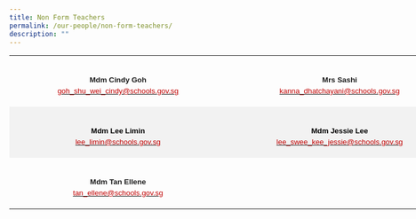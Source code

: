 ```yaml
---
title: Non Form Teachers
permalink: /our-people/non-form-teachers/
description: ""
---
```

<table style="width:598.45pt;border-collapse:collapse;mso-yfti-tbllook:1184;
 mso-padding-alt:0in 0in 0in 0in" width="798" cellpadding="0" cellspacing="0" border="0" class="MsoNormalTable"><tbody><tr style="mso-yfti-irow:0;mso-yfti-firstrow:yes;height:69.15pt"><td style="width:293.15pt;padding:0in 5.4pt 0in 5.4pt;height:69.15pt" width="391"><p style="margin-bottom:0in;text-align:center;
  line-height:150%" align="center" class="MsoNormal"><b><span style="font-size:10.0pt;line-height:150%;
  font-family:&quot;Arial&quot;,sans-serif;mso-fareast-font-family:&quot;Times New Roman&quot;">Mdm Cindy Goh<br></span></b><span style="font-size:10.0pt;line-height:150%;font-family:&quot;Arial&quot;,sans-serif;
  mso-fareast-font-family:&quot;Times New Roman&quot;;color:#C00000"><a href="mailto:goh_shu_wei_cindy@schools.gov.sg"><span style="color:#C00000">goh_shu_wei_cindy@schools.gov.sg</span></a></span><b><span style="font-size:10.0pt;line-height:150%;font-family:&quot;Arial&quot;,sans-serif;
  mso-fareast-font-family:&quot;Times New Roman&quot;;color:red"></span></b></p></td><td style="width:305.3pt;padding:0in 5.4pt 0in 5.4pt;height:69.15pt" width="407"><p style="margin-bottom:0in;text-align:center;
  line-height:150%" align="center" class="MsoNormal"><b><span style="font-size:10.0pt;line-height:150%;
  font-family:&quot;Arial&quot;,sans-serif;mso-fareast-font-family:&quot;Times New Roman&quot;">Mrs Sashi<br></span></b><span style="font-size:10.0pt;line-height:150%;font-family:&quot;Arial&quot;,sans-serif;
  mso-fareast-font-family:&quot;Times New Roman&quot;;color:#C00000"><a href="mailto:kanna_dhatchayani@schools.gov.sg"><span style="color:#C00000">kanna_dhatchayani@schools.gov.sg</span></a><b></b></span></p></td></tr><tr style="mso-yfti-irow:1;height:69.15pt"><td style="width:293.15pt;background:#F2F2F2;padding:0in 5.4pt 0in 5.4pt;
  height:69.15pt" width="391"><p style="margin-bottom:0in;text-align:center;
  line-height:150%" align="center" class="MsoNormal"><b><span style="font-size:10.0pt;line-height:150%;
  font-family:&quot;Arial&quot;,sans-serif;mso-fareast-font-family:&quot;Times New Roman&quot;;
  color:black;mso-color-alt:windowtext">Mdm Lee Limin<br></span></b><span style="font-size:10.0pt;line-height:150%;font-family:&quot;Arial&quot;,sans-serif;
  mso-fareast-font-family:&quot;Times New Roman&quot;;color:#C00000"><a href="mailto:lee_limin@schools.gov.sg"><span style="color:#C00000">lee_limin@schools.gov.sg</span></a><b></b></span></p></td><td style="width:305.3pt;background:#F2F2F2;padding:0in 5.4pt 0in 5.4pt;
  height:69.15pt" width="407"><p style="margin-bottom:0in;text-align:center;
  line-height:150%" align="center" class="MsoNormal"><b><span style="font-size:10.0pt;line-height:150%;
  font-family:&quot;Arial&quot;,sans-serif;mso-fareast-font-family:&quot;Times New Roman&quot;;
  color:black;mso-color-alt:windowtext">Mdm Jessie Lee<br></span></b><span style="font-size:10.0pt;line-height:150%;font-family:&quot;Arial&quot;,sans-serif;
  mso-fareast-font-family:&quot;Times New Roman&quot;;color:#C00000"><a href="mailto:lee_swee_kee_jessie@schools.gov.sg"><span style="color:#C00000">lee_swee_kee_jessie@schools.gov.sg</span></a></span><b><span style="font-size:10.0pt;line-height:150%;font-family:&quot;Arial&quot;,sans-serif;
  mso-fareast-font-family:&quot;Times New Roman&quot;"></span></b></p></td></tr><tr style="mso-yfti-irow:2;mso-yfti-lastrow:yes;height:69.15pt"><td style="width:293.15pt;padding:0in 5.4pt 0in 5.4pt;height:69.15pt" width="391"><p style="margin-bottom:0in;text-align:center;
  line-height:150%" align="center" class="MsoNormal"><b><span style="font-size:10.0pt;line-height:150%;
  font-family:&quot;Arial&quot;,sans-serif;mso-fareast-font-family:&quot;Times New Roman&quot;">Mdm Tan Ellene<br></span></b><span style="font-size:10.0pt;line-height:150%;font-family:&quot;Arial&quot;,sans-serif;
  mso-fareast-font-family:&quot;Times New Roman&quot;;color:#C00000"><a href="mailto:tan_ellene@schools.gov.sg"><span style="color:#C00000">tan_ellene@schools.gov.sg</span></a><b></b></span></p></td><td style="width:305.3pt;padding:0in 5.4pt 0in 5.4pt;height:69.15pt" width="407"><p style="margin-bottom:0in;text-align:center;
  line-height:150%" align="center" class="MsoNormal"><b><span style="font-size:12.0pt;line-height:150%;
  font-family:&quot;Times New Roman&quot;,serif;mso-fareast-font-family:&quot;Times New Roman&quot;">&nbsp;</span></b></p></td></tr></tbody></table>